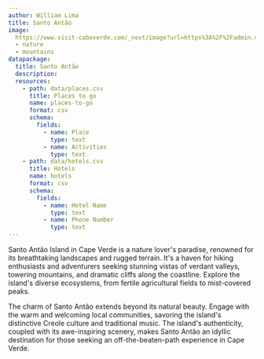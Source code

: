 ```yaml
---
author: William Lima
title: Santo Antão
image:
  https://www.visit-caboverde.com/_next/image?url=https%3A%2F%2Fadmin.visit-caboverde.com%2Fuploads%2Fhero_banner_santo_antao_cabo_verde_0b63e321d6.jpg&w=3840&q=75
  - nature
  - mountains
datapackage:
  title: Santo Antão
  description:
  resources:
    - path: data/places.csv
      title: Places to go
      name: places-to-go
      format: csv
      schema:
        fields:
          - name: Place
            type: text
          - name: Activities
            type: text
    - path: data/hotels.csv
      title: Hotels
      name: hotels
      format: csv
      schema:
        fields:
          - name: Hotel Name
            type: text
          - name: Phone Number
            type: text
---
```


Santo Antão Island in Cape Verde is a nature lover's paradise, renowned for its breathtaking landscapes and rugged terrain. It's a haven for hiking enthusiasts and adventurers seeking stunning vistas of verdant valleys, towering mountains, and dramatic cliffs along the coastline. Explore the island's diverse ecosystems, from fertile agricultural fields to mist-covered peaks.

The charm of Santo Antão extends beyond its natural beauty. Engage with the warm and welcoming local communities, savoring the island's distinctive Creole culture and traditional music. The island's authenticity, coupled with its awe-inspiring scenery, makes Santo Antão an idyllic destination for those seeking an off-the-beaten-path experience in Cape Verde.
